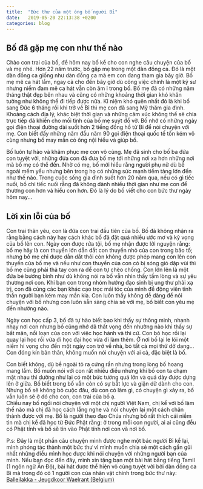 ```yaml
---
title:  "Bức thư của một ông bố người Bỉ"
date:   2019-05-20 22:13:38 +0200
categories: blog
---
```

## Bố đã gặp mẹ con như thế nào
Chào con trai của bố, để hôm nay bố kể cho con nghe câu chuyện của bố và mẹ nhé. Hơn 22 năm trước, bố gặp mẹ trong một dàn đồng ca. Đó là một dàn đồng ca giống như dàn đồng ca mà em con đang tham gia bây giờ. Bố mẹ mê ca hát lắm, ngay cả cho đến bây giờ dù công việc chính là một kỹ sư nhưng niềm đam mê ca hát vẫn còn âm ỉ trong bố. Bố mẹ đã có những năm tháng thật đẹp bên nhau và cũng có những khoảng thời gian khó khăn tưởng như không thể đi tiếp được nữa. Kỉ niệm khó quên nhất đó là khi bố sang Đức 6 tháng rồi khi trở về Bỉ thì mẹ con đã sang Mỹ thăm gia đình. Khoảng cách địa lý, khác biệt thời gian và những cảm xúc không thể sẻ chia trực tiếp đã khiến cho mối tình của bố mẹ suýt đổ vỡ. Bố nhớ có những ngày gọi điện thoại đường dài suốt hơn 2 tiếng đồng hồ từ Bỉ để nói chuyện với mẹ. Con biết đấy những năm đầu năm 90 gọi điện thoại quốc tế tốn kém vô cùng nhưng bố may mắn có ông nội hiểu và giúp bố.  

Bố luôn tự hào và khâm phục mẹ con vô cùng. Mẹ đã sinh cho bố ba đứa con tuyệt vời, những đứa con đã đưa bố mẹ tới những nơi xa hơn những nơi mà bố mẹ có thể đến. Nhờ có mẹ, bố mới hiểu rằng người phụ nữ dù bề ngoài mềm yếu nhưng bên trong họ có những sức mạnh tiềm tàng lớn đến như thế nào. Trong cuộc sống gia đình suốt hơn 20 năm qua, nếu có gì tiếc nuối, bố chỉ tiếc nuối rằng đã không dành nhiều thời gian như mẹ con để thương con hơn và hiểu con hơn. Đó là lý do bố viết cho con bức thư ngày hôm nay...  
## Lời xin lỗi của bố  
Con trai thân yêu, con là đứa con trai đầu tiên của bố. Bố đã không nhận ra rằng bằng cách này hay cách khác bố đã đặt quá nhiều ước mơ và kỳ vọng của bố lên con. Ngày con được rửa tội, bố mẹ nhận được lời nguyện rằng: bố mẹ hãy là con thuyền lớn dẫn dắt con thuyền nhỏ của con trong bão tố; nhưng bố mẹ chỉ được dẫn dắt thôi còn không được phép mang con lên con thuyền của bố mẹ và nếu như con thuyền của con có bị sóng gió dập vùi thì bố mẹ cũng phải thả tay con ra để con tự chèo chống. Con lớn lên là một đứa bé bướng bỉnh như dù không nói ra bố vẫn nhìn thấy tấm lòng và sự yêu thương nơi con. Khi bạn con trong nhóm hướng đạo sinh bị ung thư phải xạ trị, con đã cùng các bạn khác cạo trọc mái tóc của mình để động viên tinh thần người bạn kém may mắn kia. Con luôn thấy không dễ dàng để nói chuyện với bố nhưng con luôn sẵn sàng chia sẻ với mẹ, bố biết con yêu mẹ đến nhường nào.  

Ngày con học cấp 3, bố đã tự hào biết bao khi thấy sự thông minh, nhanh nhạy nơi con nhưng bố cũng nhớ đã thất vọng đến nhường nào khi thấy sự bất mãn, nổi loạn của con với việc học hành và thi cử. Con bỏ học rồi lại quay lại học rồi vừa đi học đại học vừa đi làm thêm. Ở nơi bố lại le lói một niềm hi vọng cho đến một ngày con trở về nhà, bỏ tất cả mọi thứ dở dang... Con đóng kín bản thân, không muốn nói chuyện với ai cả, đặc biệt là bố.  

Con biết không, dù bề ngoài tỏ ra cứng rắn nhưng trong lòng bố hoang mang lắm. Bố muốn nói với con rất nhiều điều nhưng khi bố con ta chạm mặt nhau thì dường như lại có một bức tường quá lớn và quá dày được dựng lên ở giữa. Bố biết trong bố vẫn còn có sự bất lực và giận dữ dành cho con. Nhưng bố sẽ không bỏ cuộc đâu, dù con có làm gì, có chuyện gì xảy ra, bố vẫn luôn sẽ ở đó cho con, con trai của bố ạ.  
Chiều nay bố ngồi nói chuyện với một chị người Việt Nam, chị kể với bố làm thế nào mà chị đã học cách lắng nghe và nói chuyện lại một cách chân thành được với mẹ. Bố là người theo đạo Chúa nhưng bố rất thích cái niềm tin mà chị kể đã học từ Đức Phật rằng: ở trong mỗi con người, ai ai cũng đều có Phật tính và bố sẽ tin vào Phật tính nơi con và nơi bố.  

P.s: Đây là một phần câu chuyện mình được nghe một bác người Bỉ kể lại, mình phóng tác thành một bức thư vì mình muốn chia sẻ một cách gần gũi nhất những điều mình học được khi nói chuyện với những người bạn của mình. Nếu bạn đọc đến đây, mình xin tặng bạn một bài hát bằng tiếng Tamil (1 ngôn ngữ Ấn Độ), bài hát được thể hiện vô cùng tuyệt vời bởi dàn đồng ca Bỉ mà trong đó có 1 người con của nhân vật chính trong bức thư này: [Balleilakka - Jeugdkoor Waelrant (Belgium)](https://www.youtube.com/watch?v=uNX14vIqwOw)  
